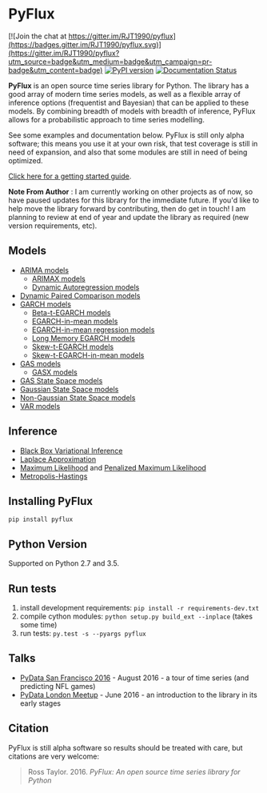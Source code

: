 # PyFlux

[![Join the chat at https://gitter.im/RJT1990/pyflux](https://badges.gitter.im/RJT1990/pyflux.svg)](https://gitter.im/RJT1990/pyflux?utm_source=badge&utm_medium=badge&utm_campaign=pr-badge&utm_content=badge)
[![PyPI version](https://badge.fury.io/py/pyflux.svg)](https://badge.fury.io/py/pyflux)
[![Documentation Status](https://readthedocs.org/projects/pyflux/badge/?version=latest)](http://pyflux.readthedocs.io/en/latest/?badge=latest)

__PyFlux__ is an open source time series library for Python. The library has a good array of modern time series models, as well as a flexible array of inference options (frequentist and Bayesian) that can be applied to these models. By combining breadth of models with breadth of inference, PyFlux allows for a probabilistic approach to time series modelling.

See some examples and documentation below. PyFlux is still only alpha software; this means you use it at your own risk, that test coverage is still in need of expansion, and also that some modules are still in need of being optimized.

[Click here for a getting started guide](http://pyflux.readthedocs.io/en/latest/getting_started.html).

**Note From Author** : I am currently working on other projects as of now, so have paused updates for this library for the immediate future. If you'd like to help move the library forward by contributing, then do get in touch! I am planning to review at end of year and update the library as required (new version requirements, etc).

## Models

- [ARIMA models](http://pyflux.readthedocs.io/en/latest/arima.html)
  - [ARIMAX models](http://pyflux.readthedocs.io/en/latest/arimax.html)
  - [Dynamic Autoregression models](http://pyflux.readthedocs.io/en/latest/docs/dar.html)
- [Dynamic Paired Comparison models](http://pyflux.readthedocs.io/en/latest/gas_rank.html)
- [GARCH models](http://pyflux.readthedocs.io/en/latest/garch.html)
  - [Beta-t-EGARCH models](http://pyflux.readthedocs.io/en/latest/egarch.html)
  - [EGARCH-in-mean models](http://pyflux.readthedocs.io/en/latest/egarchm.html)
  - [EGARCH-in-mean regression models](http://pyflux.readthedocs.io/en/latest/egarchmreg.html)
  - [Long Memory EGARCH models](http://pyflux.readthedocs.io/en/latest/lmegarch.html)
  - [Skew-t-EGARCH models](http://pyflux.readthedocs.io/en/latest/segarch.html)
  - [Skew-t-EGARCH-in-mean models](http://pyflux.readthedocs.io/en/latest/segarchm.html)
- [GAS models](http://pyflux.readthedocs.io/en/latest/gas.html)
  - [GASX models](http://pyflux.readthedocs.io/en/latest/gasx.html)
- [GAS State Space models](http://pyflux.readthedocs.io/en/latest/gas_llm.html)
- [Gaussian State Space models](http://pyflux.readthedocs.io/en/latest/llm.html)
- [Non-Gaussian State Space models](http://pyflux.readthedocs.io/en/latest/nllm.html)
- [VAR models](http://pyflux.readthedocs.io/en/latest/var.html)

## Inference

- [Black Box Variational Inference](http://pyflux.readthedocs.io/en/latest/bayes.html)
- [Laplace Approximation](http://pyflux.readthedocs.io/en/latest/bayes.html)
- [Maximum Likelihood](http://pyflux.readthedocs.io/en/latest/classical.html) and [Penalized Maximum Likelihood](http://pyflux.readthedocs.io/en/latest/bayes.html)
- [Metropolis-Hastings](http://pyflux.readthedocs.io/en/latest/bayes.html)

## Installing PyFlux

```{bash}
pip install pyflux
```

## Python Version

Supported on Python 2.7 and 3.5.

## Run tests

1. install development requirements: `pip install -r requirements-dev.txt`
2. compile cython modules: `python setup.py build_ext --inplace` (takes some time)
3. run tests: `py.test -s --pyargs pyflux`

## Talks

- [PyData San Francisco 2016](https://github.com/RJT1990/PyData2016-SanFrancisco) - August 2016 -  a tour of time series (and predicting NFL games)
- [PyData London Meetup](https://github.com/RJT1990/talks/blob/master/PyDataTimeSeriesTalk.ipynb) - June 2016 - an introduction to the library in its early stages

## Citation

PyFlux is still alpha software so results should be treated with care, but citations are very welcome:

> Ross Taylor. 2016.
> _PyFlux: An open source time series library for Python_
